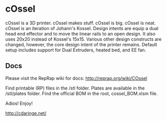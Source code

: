 # cOssel
cOssel is a 3D printer.
cOssel makes stuff.
cOssel is big.
cOssel is neat.
cOssel is an iteration of Johann's Kossel. Design intents are equip a dual head end effector and to move the linear rails to an open design. It also uses 20x20 instead of Kossel's 15x15.  Various other design constructs are changed, however, the core design intent of the printer remains.  Default setup includes support for Dual Extruders, heated bed, and EE fan.

## Docs
Please visit the RepRap wiki for docs: http://reprap.org/wiki/COssel

Find printable (RP) files in the /stl folder.  Plates are available in the /stl/plates folder.
Find the official BOM in the root, cossel_BOM.xlsm file.

Adios!  Enjoy!

http://cdaringe.net/
